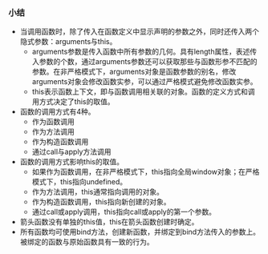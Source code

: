 ### 小结

- 当调用函数时，除了传入在函数定义中显示声明的参数之外，同时还传入两个隐式参数：arguments与this。
  - arguments参数是传入函数中所有参数的几何。具有length属性，表述传入参数的个数，通过arguments参数还可以获取那些与函数形参不匹配的参数。在非严格模式下，arguments对象是函数参数的别名，修改arguments对象会修改函数实参，可以通过严格模式避免修改函数实参。
  - this表示函数上下文，即与函数调用相关联的对象。函数的定义方式和调用方式决定了this的取值。
- 函数的调用方式有4种。
  - 作为函数调用
  - 作为方法调用
  - 作为构造函数调用
  - 通过call与apply方法调用
- 函数的调用方式影响this的取值。
  - 如果作为函数调用，在非严格模式下，this指向全局window对象；在严格模式下，this指向undefined。
  - 作为方法调用，this通常指向调用的对象。
  - 作为构造函数调用，this指向新创建的对象。
  - 通过call或apply调用，this指向call或apply的第一个参数。
- 箭头函数没有单独的this值，this在箭头函数创建时确定。
- 所有函数均可使用bind方法，创建新函数，并绑定到bind方法传入的参数上。被绑定的函数与原始函数具有一致的行为。